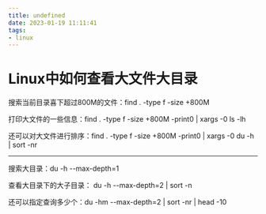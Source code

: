 ```yaml
---
title: undefined
date: 2023-01-19 11:11:41
tags:
- linux
---
```


# Linux中如何查看大文件大目录

搜索当前目录喜下超过800M的文件：find . -type f -size +800M

打印大文件的一些信息：find . -type f -size +800M -print0 | xargs -0 ls -lh

还可以对大文件进行排序：find . -type f -size +800M -print0 | xargs -0 du -h | sort -nr

---

搜索大目录：du -h --max-depth=1

查看大目录下的大子目录： du -h --max-depth=2 | sort -n 

还可以指定查询多少个：du -hm --max-depth=2 | sort -nr | head -10
